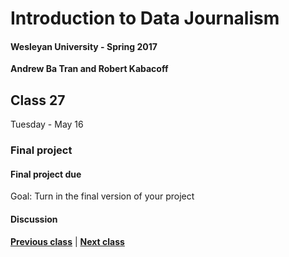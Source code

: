 # Introduction to Data Journalism
  
#### Wesleyan University - Spring 2017
  
**Andrew Ba Tran and Robert Kabacoff**
  
## Class 27
Tuesday - May 16
                             
### Final project
                             
#### Final project due
                             
Goal: Turn in the final version of your project
                             
#### Discussion

                   
**[Previous class](class29.md)** | **[Next class](class31.md)**

